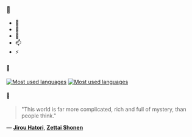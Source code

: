 ### 👋

- 🔭
- 🌱
- 💬
- 📫
- ⚡

#### 🧏

[![Most used languages](https://github-readme-stats-aynah.vercel.app/api/top-langs/?username=aynh&theme=solarized-dark&langs_count=6&layout=compact&hide_title=true)](https://github.com/anuraghazra/github-readme-stats#gh-dark-mode-only)
[![Most used languages](https://github-readme-stats-aynah.vercel.app/api/top-langs/?username=aynh&theme=solarized-light&langs_count=6&layout=compact&hide_title=true)](https://github.com/anuraghazra/github-readme-stats#gh-light-mode-only)

#### 💬

> "This world is far more complicated, rich and full of mystery, than people think."

&mdash; [**Jirou Hatori**](https://myanimelist.net/character.php?q=Jirou%20Hatori&cat=character), [**Zettai Shonen**](https://myanimelist.net/search/all?q=Zettai%20Shonen&cat=all)
